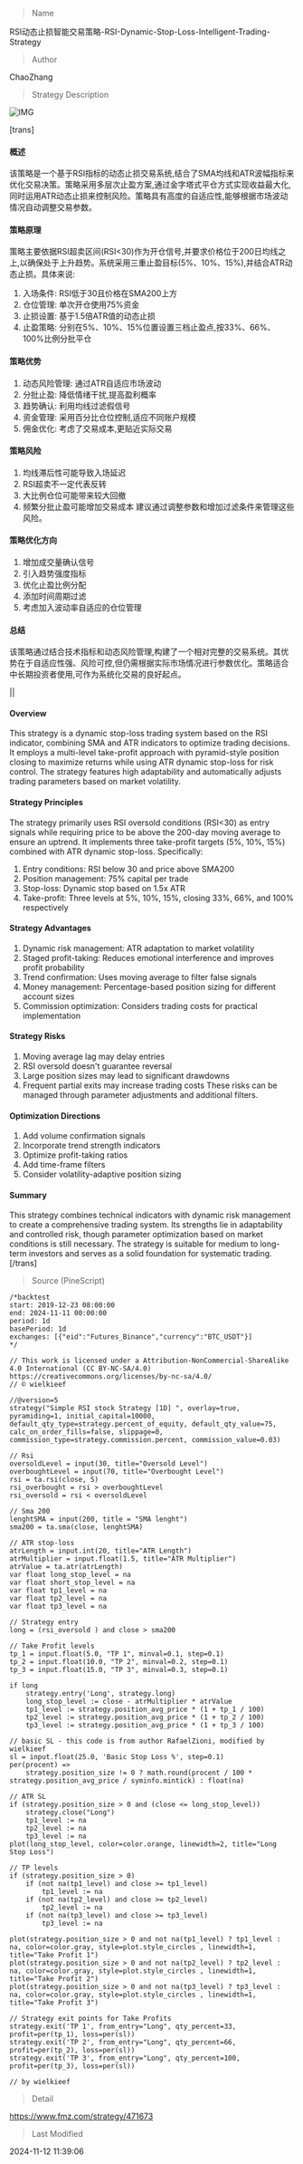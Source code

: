 
> Name

RSI动态止损智能交易策略-RSI-Dynamic-Stop-Loss-Intelligent-Trading-Strategy

> Author

ChaoZhang

> Strategy Description

![IMG](https://www.fmz.com/upload/asset/100b6af3faa1fee8422.png)

[trans]
#### 概述
该策略是一个基于RSI指标的动态止损交易系统,结合了SMA均线和ATR波幅指标来优化交易决策。策略采用多层次止盈方案,通过金字塔式平仓方式实现收益最大化,同时运用ATR动态止损来控制风险。策略具有高度的自适应性,能够根据市场波动情况自动调整交易参数。

#### 策略原理
策略主要依据RSI超卖区间(RSI<30)作为开仓信号,并要求价格位于200日均线之上,以确保处于上升趋势。系统采用三重止盈目标(5%、10%、15%),并结合ATR动态止损。具体来说:
1. 入场条件: RSI低于30且价格在SMA200上方
2. 仓位管理: 单次开仓使用75%资金
3. 止损设置: 基于1.5倍ATR值的动态止损
4. 止盈策略: 分别在5%、10%、15%位置设置三档止盈点,按33%、66%、100%比例分批平仓

#### 策略优势
1. 动态风险管理: 通过ATR自适应市场波动
2. 分批止盈: 降低情绪干扰,提高盈利概率
3. 趋势确认: 利用均线过滤假信号
4. 资金管理: 采用百分比仓位控制,适应不同账户规模
5. 佣金优化: 考虑了交易成本,更贴近实际交易

#### 策略风险
1. 均线滞后性可能导致入场延迟
2. RSI超卖不一定代表反转
3. 大比例仓位可能带来较大回撤
4. 频繁分批止盈可能增加交易成本
建议通过调整参数和增加过滤条件来管理这些风险。

#### 策略优化方向
1. 增加成交量确认信号
2. 引入趋势强度指标
3. 优化止盈比例分配
4. 添加时间周期过滤
5. 考虑加入波动率自适应的仓位管理

#### 总结
该策略通过结合技术指标和动态风险管理,构建了一个相对完整的交易系统。其优势在于自适应性强、风险可控,但仍需根据实际市场情况进行参数优化。策略适合中长期投资者使用,可作为系统化交易的良好起点。

|| 

#### Overview
This strategy is a dynamic stop-loss trading system based on the RSI indicator, combining SMA and ATR indicators to optimize trading decisions. It employs a multi-level take-profit approach with pyramid-style position closing to maximize returns while using ATR dynamic stop-loss for risk control. The strategy features high adaptability and automatically adjusts trading parameters based on market volatility.

#### Strategy Principles
The strategy primarily uses RSI oversold conditions (RSI<30) as entry signals while requiring price to be above the 200-day moving average to ensure an uptrend. It implements three take-profit targets (5%, 10%, 15%) combined with ATR dynamic stop-loss. Specifically:
1. Entry conditions: RSI below 30 and price above SMA200
2. Position management: 75% capital per trade
3. Stop-loss: Dynamic stop based on 1.5x ATR
4. Take-profit: Three levels at 5%, 10%, 15%, closing 33%, 66%, and 100% respectively

#### Strategy Advantages
1. Dynamic risk management: ATR adaptation to market volatility
2. Staged profit-taking: Reduces emotional interference and improves profit probability
3. Trend confirmation: Uses moving average to filter false signals
4. Money management: Percentage-based position sizing for different account sizes
5. Commission optimization: Considers trading costs for practical implementation

#### Strategy Risks
1. Moving average lag may delay entries
2. RSI oversold doesn't guarantee reversal
3. Large position sizes may lead to significant drawdowns
4. Frequent partial exits may increase trading costs
These risks can be managed through parameter adjustments and additional filters.

#### Optimization Directions
1. Add volume confirmation signals
2. Incorporate trend strength indicators
3. Optimize profit-taking ratios
4. Add time-frame filters
5. Consider volatility-adaptive position sizing

#### Summary
This strategy combines technical indicators with dynamic risk management to create a comprehensive trading system. Its strengths lie in adaptability and controlled risk, though parameter optimization based on market conditions is still necessary. The strategy is suitable for medium to long-term investors and serves as a solid foundation for systematic trading.
[/trans]



> Source (PineScript)

``` pinescript
/*backtest
start: 2019-12-23 08:00:00
end: 2024-11-11 00:00:00
period: 1d
basePeriod: 1d
exchanges: [{"eid":"Futures_Binance","currency":"BTC_USDT"}]
*/

// This work is licensed under a Attribution-NonCommercial-ShareAlike 4.0 International (CC BY-NC-SA/4.0) https://creativecommons.org/licenses/by-nc-sa/4.0/
// © wielkieef

//@version=5
strategy("Simple RSI stock Strategy [1D] ", overlay=true, pyramiding=1, initial_capital=10000, default_qty_type=strategy.percent_of_equity, default_qty_value=75, calc_on_order_fills=false, slippage=0, commission_type=strategy.commission.percent, commission_value=0.03)

// Rsi
oversoldLevel = input(30, title="Oversold Level")
overboughtLevel = input(70, title="Overbought Level")
rsi = ta.rsi(close, 5)
rsi_overbought = rsi > overboughtLevel  
rsi_oversold = rsi < oversoldLevel

// Sma 200
lenghtSMA = input(200, title = "SMA lenght")
sma200 = ta.sma(close, lenghtSMA)

// ATR stop-loss
atrLength = input.int(20, title="ATR Length")
atrMultiplier = input.float(1.5, title="ATR Multiplier")
atrValue = ta.atr(atrLength)
var float long_stop_level = na
var float short_stop_level = na
var float tp1_level = na
var float tp2_level = na
var float tp3_level = na

// Strategy entry
long = (rsi_oversold ) and close > sma200 

// Take Profit levels
tp_1 = input.float(5.0, "TP 1", minval=0.1, step=0.1)
tp_2 = input.float(10.0, "TP 2", minval=0.2, step=0.1)
tp_3 = input.float(15.0, "TP 3", minval=0.3, step=0.1)

if long
    strategy.entry('Long', strategy.long)
    long_stop_level := close - atrMultiplier * atrValue
    tp1_level := strategy.position_avg_price * (1 + tp_1 / 100)
    tp2_level := strategy.position_avg_price * (1 + tp_2 / 100)
    tp3_level := strategy.position_avg_price * (1 + tp_3 / 100)

// basic SL - this code is from author RafaelZioni, modified by wielkieef
sl = input.float(25.0, 'Basic Stop Loss %', step=0.1)
per(procent) =>
    strategy.position_size != 0 ? math.round(procent / 100 * strategy.position_avg_price / syminfo.mintick) : float(na)

// ATR SL
if (strategy.position_size > 0 and (close <= long_stop_level))
    strategy.close("Long")
    tp1_level := na
    tp2_level := na
    tp3_level := na
plot(long_stop_level, color=color.orange, linewidth=2, title="Long Stop Loss")

// TP levels
if (strategy.position_size > 0)
    if (not na(tp1_level) and close >= tp1_level)
        tp1_level := na
    if (not na(tp2_level) and close >= tp2_level)
        tp2_level := na
    if (not na(tp3_level) and close >= tp3_level)
        tp3_level := na

plot(strategy.position_size > 0 and not na(tp1_level) ? tp1_level : na, color=color.gray, style=plot.style_circles , linewidth=1, title="Take Profit 1")
plot(strategy.position_size > 0 and not na(tp2_level) ? tp2_level : na, color=color.gray, style=plot.style_circles , linewidth=1, title="Take Profit 2")
plot(strategy.position_size > 0 and not na(tp3_level) ? tp3_level : na, color=color.gray, style=plot.style_circles , linewidth=1, title="Take Profit 3")

// Strategy exit points for Take Profits
strategy.exit('TP 1', from_entry="Long", qty_percent=33, profit=per(tp_1), loss=per(sl))
strategy.exit('TP 2', from_entry="Long", qty_percent=66, profit=per(tp_2), loss=per(sl))
strategy.exit('TP 3', from_entry="Long", qty_percent=100, profit=per(tp_3), loss=per(sl))

// by wielkieef
```

> Detail

https://www.fmz.com/strategy/471673

> Last Modified

2024-11-12 11:39:06
